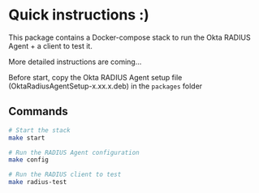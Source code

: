 # Quick instructions :)

This package contains a Docker-compose stack to run the Okta RADIUS Agent + a client to test it.

More detailed instructions are coming...

Before start, copy the Okta RADIUS Agent setup file (OktaRadiusAgentSetup-x.xx.x.deb) in the `packages` folder

## Commands

```bash
# Start the stack
make start

# Run the RADIUS Agent configuration
make config

# Run the RADIUS client to test
make radius-test
